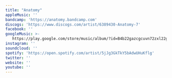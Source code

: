 ```yaml
---
title: "Anatomy"
appleMusic: ''
bandcamp: 'https://anatomy.bandcamp.com'
discogs: 'https://www.discogs.com/artist/6389430-Anatomy-7'
facebook: ''
googleMusic: >-
   https://play.google.com/store/music/album/?id=B4b22gazcgcuvn72zxl22gznv5m
instagram: ''
soundcloud: ''
spotify: 'https://open.spotify.com/artist/5jJg3GkTkY5bAdwUHuKflg'
twitter: ''
website: ''
youtube: ''
---
```

